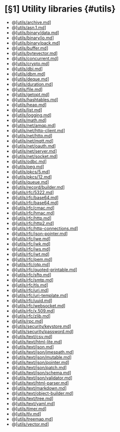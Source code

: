 [§1] Utility libraries {#utils}
=============

* @[[utils/archive.md](utils/archive.md)]
* @[[utils/asn.1.md](utils/asn.1.md)]
* @[[utils/binary/data.md](utils/binary/data.md)]
* @[[utils/binary/io.md](utils/binary/io.md)]
* @[[utils/binary/pack.md](utils/binary/pack.md)]
* @[[utils/buffer.md](utils/buffer.md)]
* @[[utils/bytevector.md](utils/bytevector.md)]
* @[[utils/concurrent.md](utils/concurrent.md)]
* @[[utils/crypto.md](utils/crypto.md)]
* @[[utils/dbi.md](utils/dbi.md)]
* @[[utils/dbm.md](utils/dbm.md)]
* @[[utils/deque.md](utils/deque.md)]
* @[[utils/duration.md](utils/duration.md)]
* @[[utils/file.md](utils/file.md)]
* @[[utils/getopt.md](utils/getopt.md)]
* @[[utils/hashtables.md](utils/hashtables.md)]
* @[[utils/heap.md](utils/heap.md)]
* @[[utils/list.md](utils/list.md)]
* @[[utils/logging.md](utils/logging.md)]
* @[[utils/math.md](utils/math.md)]
* @[[utils/net/amqp.md](utils/net/amqp.md)]
* @[[utils/net/http-client.md](utils/net/http-client.md)]
* @[[utils/net/http.md](utils/net/http.md)]
* @[[utils/net/mqtt.md](utils/net/mqtt.md)]
* @[[utils/net/oauth.md](utils/net/oauth.md)]
* @[[utils/net/server.md](utils/net/server.md)]
* @[[utils/net/socket.md](utils/net/socket.md)]
* @[[utils/odbc.md](utils/odbc.md)]
* @[[utils/peg.md](utils/peg.md)]
* @[[utils/pkcs/5.md](utils/pkcs/5.md)]
* @[[utils/pkcs/12.md](utils/pkcs/12.md)]
* @[[utils/queue.md](utils/queue.md)]
* @[[utils/record/builder.md](utils/record/builder.md)]
* @[[utils/rfc/5322.md](utils/rfc/5322.md)]
* @[[utils/rfc/base64.md](utils/rfc/base32.md)]
* @[[utils/rfc/base64.md](utils/rfc/base64.md)]
* @[[utils/rfc/cmac.md](utils/rfc/cmac.md)]
* @[[utils/rfc/hmac.md](utils/rfc/hmac.md)]
* @[[utils/rfc/http.md](utils/rfc/http.md)]
* @[[utils/rfc/http2.md](utils/rfc/http2.md)]
* @[[utils/rfc/http-connections.md](utils/rfc/http-connections.md)]
* @[[utils/rfc/json-pointer.md](utils/rfc/json-pointer.md)]
* @[[utils/rfc/jwe.md](utils/rfc/jwe.md)]
* @[[utils/rfc/jwk.md](utils/rfc/jwk.md)]
* @[[utils/rfc/jws.md](utils/rfc/jws.md)]
* @[[utils/rfc/jwt.md](utils/rfc/jwt.md)]
* @[[utils/rfc/pem.md](utils/rfc/pem.md)]
* @[[utils/rfc/otp.md](utils/rfc/otp.md)]
* @[[utils/rfc/quoted-printable.md](utils/rfc/quoted-printable.md)]
* @[[utils/rfc/sftp.md](utils/rfc/sftp.md)]
* @[[utils/rfc/smtp.md](utils/rfc/smtp.md)]
* @[[utils/rfc/tls.md](utils/rfc/tls.md)]
* @[[utils/rfc/uri.md](utils/rfc/uri.md)]
* @[[utils/rfc/uri-template.md](utils/rfc/uri-template.md)]
* @[[utils/rfc/uuid.md](utils/rfc/uuid.md)]
* @[[utils/rfc/websocket.md](utils/rfc/websocket.md)]
* @[[utils/rfc/x.509.md](utils/rfc/x.509.md)]
* @[[utils/rfc/zlib.md](utils/rfc/zlib.md)]
* @[[utils/rpc.md](utils/rpc.md)]
* @[[utils/security/keystore.md](utils/security/keystore.md)]
* @[[utils/security/password.md](utils/security/password.md)]
* @[[utils/text/csv.md](utils/text/csv.md)]
* @[[utils/text/html-lite.md](utils/text/html-lite.md)]
* @[[utils/text/json.md](utils/text/json.md)]
* @[[utils/text/json/jmespath.md](utils/text/json/jmespath.md)]
* @[[utils/text/json/mutable.md](utils/text/json/mutable.md)]
* @[[utils/text/json/pointer.md](utils/text/json/pointer.md)]
* @[[utils/text/json/patch.md](utils/text/json/patch.md)]
* @[[utils/text/json/schema.md](utils/text/json/schema.md)]
* @[[utils/text/json/validator.md](utils/text/json/validator.md)]
* @[[utils/text/html-parser.md](utils/text/html-parser.md)]
* @[[utils/text/markdown.md](utils/text/markdown.md)]
* @[[utils/text/object-builder.md](utils/text/object-builder.md)]
* @[[utils/text/tree.md](utils/text/tree.md)]
* @[[utils/text/yaml.md](utils/text/yaml.md)]
* @[[utils/timer.md](utils/timer.md)]
* @[[utils/tlv.md](utils/tlv.md)]
* @[[utils/treemap.md](utils/treemap.md)]
* @[[utils/vector.md](utils/vector.md)]
